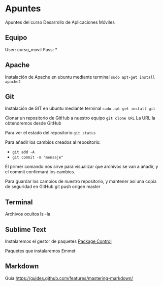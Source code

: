 # Apuntes
Apuntes del curso Desarrollo de Aplicaciones Móviles

## Equipo
User: curso_movil
Pass: *

## Apache
Instalación de Apache en ubuntu mediante terminal
`sudo apt-get install apache2`

## Git
Instalación de GIT en ubuntu mediante terminal
`sudo apt-get install git`

Clonar un repositorio de GitHub a nuestro equipo
`git clone URL`
La URL la obtendremos desde GitHub

Para ver el estado del repositorio
`git status`

Para añadir los cambios creados al repositorio:
- `git add -A`
- `git commit -m "mensaje"`



El primer comando nos sirve para visualizar que archivos se van a añadir, y el commit confirmará los cambios.

Para guardar los cambios de nuestro repositorio, y mantener así una copia de seguridad en GitHub
git push origen master

## Terminal
Archivos ocultos
ls -la

## Sublime Text
Instalaremos el gestor de paquetes [Package Control](https://packagecontrol.io)

Paquetes que instalaremos
Emmet

## Markdown
Guia https://guides.github.com/features/mastering-markdown/